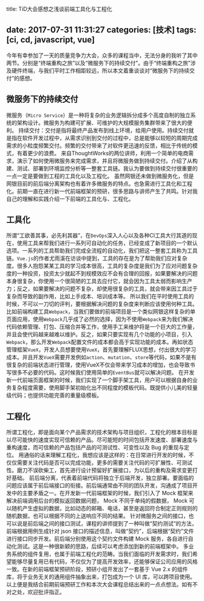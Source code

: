 title: TiD大会感想之浅谈前端工具化与工程化

date: 2017-07-31 11:31:27
categories: [技术]
tags: [ci, cd, javascript, vue]
---
今年有幸参加了一天的质量竞争力大会，众多的课程当中，无法分身的我听了其中两节。分别是“终端重构之旅”以及“微服务下的持续交付”。由于“终端重构之旅”涉及硬件终端，与我们平时工作相距较远，所以本文着重谈谈对“微服务下的持续交付”的感想。
## 微服务下的持续交付
微服务（`Micro Service`）是一种将复杂的业务逻辑拆分成多个高度自制的独立系统的架构设计。微服务为构建可扩展、可维护的大规模服务集群带来了很大的便利。
持续交付：交付是指将最终产品发布到线上环境，给用户使用。持续交付就是指在软件开发过程中，从需求识别到交付的过程中，总是能够以较短的周期完成需求的小粒度频繁交付。频繁的交付带来了对软件更迅速的反馈，相比于传统的模式，有着更少的浪费。
来自ThoughtWorks的两位讲师，利用一个简单的电商需求，演示了如何使用微服务来完成需求，并且将微服务做到持续交付。介绍了从构建、测试、部署到环境监控分析等一整套工具链。我认为要做到持续交付很重要的一点一定是要做到工程的工具化以及工程化。
虽然网银还未做到微服务化，但是网银目前的前后端分离架构也有着许多微服务的特点。也急需进行工具化和工程化。前期一直在进行新一代前端框架的预研，很多思路与讲师产生了共鸣。针对我自己的理解和实践介绍一下前端的工具化与、工程化。
<!--more-->
## 工具化
所谓“工欲善其事，必先利其器”，在`DevOps`深入人心以及各种CI工具大行其道的现在，使用工具来帮我们进行一系列可自动化的任务，已经变成了新项目的一个默认选项。一系列的工具帮助我们完成全流程的自动化，我们把这一整套工具称为工具链。`Vue.js`的作者尤雨溪在访谈中提到，工具的存在是为了帮助我们应对复杂度。很多人抱怨某某工具的学习成本很高，工具的复杂度是我们为了应对问题复杂度的一种投资，投资太少就起不到规模效应不会有合理的回报，如果要解决的问题本身很复杂，你使用一个很简陋的工具去应付它，就会因为工具太弱而影响生产力；反之，如果要解决的问题不复杂，却使用很复杂的工具，就会带来因工具过于复杂而导致的副作用，比如上手成本、培训成本等。
所以我们在平时使用工具的时候，不可以一刀切的评判，要根据解决问题的复杂度来判断应该使用何种工具。比如前端构建工具`Webpack`，当我们要做的前端项目是一个类似网银这样复杂的单页面应用，使用`Webpack`几乎成了必然的选择，因为不使用`Webpack`来为我们解决代码依赖管理、打包、压缩合并等工作，使用手工来维护将是一个巨大的工作量，并且会使代码越来越难以维护。反之，如果只要实现有几个功能的小项目，引入`Webpack`，那么开发`Webpack`配置文件的成本都会高于实现功能的成本。再如状态管理框架`VueX`，开发人员想要使用`VueX`，首先要理解FLUX思想，付出很大的学习成本。并且开发`VueX`需要开发例如`action`、`mutation`、`store`等代码，如果不是有很复杂的前端状态进行管理，使用VueX不仅会带来学习成本的增加，也会导致书写很多不必要的代码。这时候我们使用简单的`EventBus`就可以解决问题。
在开发新一代前端页面框架的时候，我们实现了一个脚手架工具，用户可以根据自身的业务复杂程度需要，使用脚手架初始化出不同程度的模板代码。既提供小儿美的轻量级代码；也提供功能完善的重量级模板。
## 工程化
所谓工程化，即是面向某个产品需求的技术架构与项目组织，工程化的根本目标是以尽可能快的速度实现可信赖的产品。尽可能短的时间包括开发速度、部署速度与重构速度，而可信赖的产品包括产品的可测试性、可变性以及 Bug 的重现与定位。
用通俗的话来理解工程化，我想应该是这样的：在日常进行开发的时候，不仅仅需要关注代码是否可以完成功能，更多的需要关注代码的可扩展性、可测试性。磨刀不误砍柴工，首先进行设计预留好扩展接口，为以后的重构及需求变更打好基础。
前后端分离，代表着前端代码将独立于后端开发，独立部署。要面临的问题应该属于前后端接口的衔接。前后端通常由不同的团队开发，沟通成了项目开发中的主要矛盾之一。在开发新一代前端框架的时候，我们引入了 Mock 框架来解决前端调用后台的模拟返回数据问题， Mock 不同于单纯的假数据， Mock 可以随机产生虚拟的数据，比如动态的邮箱、电话，甚至是返回符合制定正则规则的随机数据，也可以根据不同的上送响应不同的结果。
针对微服务之间的接口，也可以说是前后端之间的接口测试，课程的讲师提到了一种叫做“契约测试”的方法，前端根据用例生成针对 json 接口的描述信息，叫做“契约”，后端根据“契约”文件进行接口同步开发。前后端分别使用这个契约文件构建 Mock 服务，各自进行自动化测试。这是一种很新颖的思路，后续可以考虑添加到新的前端框架中。
多业务系统的组件复用，也属于前端工程化的范畴。当我们面临的开发需求时，我们希望能够尽量复用已有代码，不仅仅为了提高开发效率，还能够保证公司应用的风格一致。在新的前端框架预研阶段，预研小组开发出了一套基于 Vue 2.x 的组件库，将于业务无关的通用组件抽象出来，打包成为一个 UI 库，可以跨项目使用。
以上便是我结合前期前端预研工作和本次大会课程总结出来的一点点想法。如有不对之处，欢迎批评指正。
<!-- indicate-the-source -->